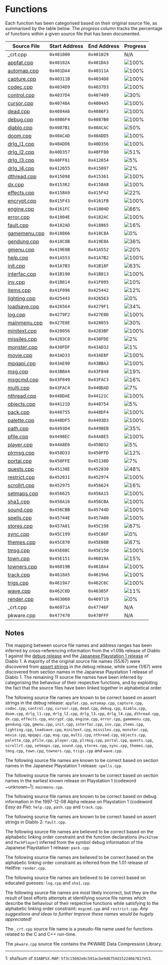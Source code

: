 # Functions

Each function has been categorised based on their original source file, as summarised by the table below. The *progress* column tracks the percentage of functions within a given source file that has been documented.

| Source File                | Start Address | End Address | Progress                                                  |
|----------------------------|---------------|-------------|-----------------------------------------------------------|
| _crt.cpp                   | `0x401000`    | `0x401029`  | N/A                                                       |
| [appfat.cpp](appfat.h)     | `0x40102A`    | `0x401DA3`  | ![100%](http://progressed.io/bar/100 "(19/19 functions)") |
| [automap.cpp](automap.h)   | `0x401DA4`    | `0x40311A`  | ![100%](http://progressed.io/bar/100 "(16/16 functions)") |
| [capture.cpp](capture.h)   | `0x40311B`    | `0x4034D8`  | ![100%](http://progressed.io/bar/100 "(7/7 functions)")   |
| [codec.cpp](codec.h)       | `0x4034D9`    | `0x4037D3`  | ![100%](http://progressed.io/bar/100 "(5/5 functions)")   |
| [control.cpp](control.h)   | `0x4037D4`    | `0x407409`  | ![30%](http://progressed.io/bar/30 "(20/65 functions)")   |
| [cursor.cpp](cursor.h)     | `0x40740A`    | `0x4084A5`  | ![100%](http://progressed.io/bar/100 "(9/9 functions)")   |
| [dead.cpp](dead.h)         | `0x4084A6`    | `0x4086F3`  | ![100%](http://progressed.io/bar/100 "(3/3 functions)")   |
| [debug.cpp](debug.h)       | `0x4086F4`    | `0x4087B0`  | ![100%](http://progressed.io/bar/100 "(3/3 functions)")   |
| [diablo.cpp](diablo.h)     | `0x4087B1`    | `0x40ACAC`  | ![50%](http://progressed.io/bar/50 "(18/36 functions)")   |
| [doom.cpp](doom.h)         | `0x40ACAD`    | `0x40ADD5`  | ![100%](http://progressed.io/bar/100 "(7/7 functions)")   |
| [drlg_l1.cpp](drlg_l1.h)   | `0x40ADD6`    | `0x40D356`  | ![100%](http://progressed.io/bar/100 "(38/38 functions)") |
| [drlg_l2.cpp](drlg_l2.h)   | `0x40D357`    | `0x40FF80`  | ![51%](http://progressed.io/bar/51 "(18/35 functions)")   |
| [drlg_l3.cpp](drlg_l3.h)   | `0x40FF81`    | `0x412654`  | ![5%](http://progressed.io/bar/5 "(2/34 functions)")      |
| [drlg_l4.cpp](drlg_l4.h)   | `0x412655`    | `0x415097`  | ![2%](http://progressed.io/bar/2 "(1/35 functions)")      |
| [dthread.cpp](dthread.h)   | `0x415098`    | `0x415361`  | ![100%](http://progressed.io/bar/100 "(11/11 functions)") |
| [dx.cpp](dx.h)             | `0x415362`    | `0x4158A8`  | ![100%](http://progressed.io/bar/100 "(17/17 functions)") |
| [effects.cpp](effects.h)   | `0x4158A9`    | `0x415F42`  | ![22%](http://progressed.io/bar/22 "(5/22 functions)")    |
| [encrypt.cpp](encrypt.h)   | `0x415F43`    | `0x4161FB`  | ![100%](http://progressed.io/bar/100 "(8/8 functions)")   |
| [engine.cpp](engine.h)     | `0x4161FC`    | `0x41804D`  | ![66%](http://progressed.io/bar/66 "(38/57 functions)")   |
| [error.cpp](error.h)       | `0x41804E`    | `0x4182AC`  | ![100%](http://progressed.io/bar/100 "(3/3 functions)")   |
| [fault.cpp](fault.h)       | `0x4182AD`    | `0x418865`  | ![16%](http://progressed.io/bar/16 "(2/12 functions)")    |
| [gamemenu.cpp](gamemenu.h) | `0x418866`    | `0x418C8A`  | ![0%](http://progressed.io/bar/0 "(0/23 functions)")      |
| [gendung.cpp](gendung.h)   | `0x418C8B`    | `0x419E8A`  | ![36%](http://progressed.io/bar/36 "(8/22 functions)")    |
| [gmenu.cpp](gmenu.h)       | `0x419E8B`    | `0x41A552`  | ![20%](http://progressed.io/bar/20 "(4/20 functions)")    |
| [help.cpp](help.h)         | `0x41A553`    | `0x41A7B2`  | ![100%](http://progressed.io/bar/100 "(6/6 functions)")   |
| [init.cpp](init.h)         | `0x41A7B3`    | `0x41B18F`  | ![63%](http://progressed.io/bar/63 "(12/19 functions)")   |
| [interfac.cpp](interfac.h) | `0x41B190`    | `0x41B813`  | ![100%](http://progressed.io/bar/100 "(9/9 functions)")   |
| [inv.cpp](inv.h)           | `0x41B814`    | `0x41F095`  | ![10%](http://progressed.io/bar/10 "(4/40 functions)")    |
| [items.cpp](items.h)       | `0x41F096`    | `0x425442`  | ![12%](http://progressed.io/bar/12 "(14/110 functions)")  |
| [lighting.cpp](lighting.h) | `0x425443`    | `0x426563`  | ![0%](http://progressed.io/bar/0 "(0/24 functions)")      |
| [loadsave.cpp](loadsave.h) | `0x426564`    | `0x4279F1`  | ![34%](http://progressed.io/bar/34 "(11/32 functions)")   |
| [log.cpp](log.h)           | `0x4279F2`    | `0x427E0D`  | ![100%](http://progressed.io/bar/100 "(11/11 functions)") |
| [mainmenu.cpp](mainmenu.h) | `0x427E0E`    | `0x428055`  | ![30%](http://progressed.io/bar/30 "(3/10 functions)")    |
| [minitext.cpp](minitext.h) | `0x428056`    | `0x4283BF`  | ![100%](http://progressed.io/bar/100 "(6/6 functions)")   |
| [missiles.cpp](missiles.h) | `0x4283C0`    | `0x430FDE`  | ![2%](http://progressed.io/bar/2 "(3/133 functions)")     |
| [monster.cpp](monster.h)   | `0x430FDF`    | `0x43AD32`  | ![1%](http://progressed.io/bar/1 "(2/147 functions)")     |
| [movie.cpp](movie.h)       | `0x43AD33`    | `0x43AE8F`  | ![100%](http://progressed.io/bar/100 "(4/4 functions)")   |
| [mpqapi.cpp](mpqapi.h)     | `0x43AE90`    | `0x43BBA3`  | ![100%](http://progressed.io/bar/100 "(29/29 functions)") |
| [msg.cpp](msg.h)           | `0x43BBA4`    | `0x43F848`  | ![19%](http://progressed.io/bar/19 "(26/133 functions)")  |
| [msgcmd.cpp](msgcmd.h)     | `0x43F849`    | `0x43FAC3`  | ![16%](http://progressed.io/bar/16 "(3/18 functions)")    |
| [multi.cpp](multi.h)       | `0x43FAC4`    | `0x440DAD`  | ![7%](http://progressed.io/bar/7 "(3/38 functions)")      |
| [nthread.cpp](nthread.h)   | `0x440DAE`    | `0x44121C`  | ![100%](http://progressed.io/bar/100 "(15/15 functions)") |
| [objects.cpp](objects.h)   | `0x44121D`    | `0x448754`  | ![5%](http://progressed.io/bar/5 "(7/131 functions)")     |
| [pack.cpp](pack.h)         | `0x448755`    | `0x448DF4`  | ![100%](http://progressed.io/bar/100 "(7/7 functions)")   |
| [palette.cpp](palette.h)   | `0x448DF5`    | `0x4493D3`  | ![100%](http://progressed.io/bar/100 "(22/22 functions)") |
| [path.cpp](path.h)         | `0x4493D4`    | `0x4498EB`  | ![35%](http://progressed.io/bar/35 "(5/14 functions)")    |
| [pfile.cpp](pfile.h)       | `0x4498EC`    | `0x44A8E5`  | ![100%](http://progressed.io/bar/100 "(38/38 functions)") |
| [player.cpp](player.h)     | `0x44A8E6`    | `0x450D32`  | ![5%](http://progressed.io/bar/5 "(5/92 functions)")      |
| [plrmsg.cpp](plrmsg.h)     | `0x450D33`    | `0x450FFD`  | ![12%](http://progressed.io/bar/12 "(1/8 functions)")     |
| [portal.cpp](portal.h)     | `0x450FFE`    | `0x45138D`  | ![7%](http://progressed.io/bar/7 "(1/13 functions)")      |
| [quests.cpp](quests.h)     | `0x45138E`    | `0x452830`  | ![48%](http://progressed.io/bar/48 "(12/25 functions)")   |
| [restrict.cpp](restrict.h) | `0x452831`    | `0x452974`  | ![100%](http://progressed.io/bar/100 "(3/3 functions)")   |
| [scrollrt.cpp](scrollrt.h) | `0x452975`    | `0x456624`  | ![16%](http://progressed.io/bar/16 "(5/31 functions)")    |
| [setmaps.cpp](setmaps.h)   | `0x456625`    | `0x456A15`  | ![100%](http://progressed.io/bar/100 "(6/6 functions)")   |
| [sha1.cpp](sha1.h)         | `0x456A16`    | `0x456CBA`  | ![100%](http://progressed.io/bar/100 "(6/6 functions)")   |
| [sound.cpp](sound.h)       | `0x456CBB`    | `0x45744D`  | ![100%](http://progressed.io/bar/100 "(22/22 functions)") |
| [spells.cpp](spells.h)     | `0x45744E`    | `0x457A00`  | ![100%](http://progressed.io/bar/100 "(7/7 functions)")   |
| [stores.cpp](stores.h)     | `0x457A01`    | `0x45C198`  | ![67%](http://progressed.io/bar/67 "(64/95 functions)")   |
| [sync.cpp](sync.h)         | `0x45C199`    | `0x45C86F`  | ![0%](http://progressed.io/bar/0 "(0/9 functions)")       |
| [themes.cpp](themes.h)     | `0x45C870`    | `0x45E08B`  | ![67%](http://progressed.io/bar/67 "(21/31 functions)")   |
| [tmsg.cpp](tmsg.h)         | `0x45E08C`    | `0x45E150`  | ![100%](http://progressed.io/bar/100 "(3/3 functions)")   |
| [town.cpp](town.h)         | `0x45E151`    | `0x46019A`  | ![15%](http://progressed.io/bar/15 "(3/19 functions)")    |
| [towners.cpp](towners.h)   | `0x46019B`    | `0x4618A4`  | ![100%](http://progressed.io/bar/100 "(33/33 functions)") |
| [track.cpp](track.h)       | `0x4618A5`    | `0x4619A6`  | ![100%](http://progressed.io/bar/100 "(5/5 functions)")   |
| [trigs.cpp](trigs.h)       | `0x4619A7`    | `0x462C6C`  | ![100%](http://progressed.io/bar/100 "(21/21 functions)") |
| [wave.cpp](wave.h)         | `0x462C6D`    | `0x46305F`  | ![11%](http://progressed.io/bar/11 "(2/18 functions)")    |
| [render.cpp](render.h)     | `0x463060`    | `0x469719`  | ![0%](http://progressed.io/bar/0 "(0/7 functions)")       |
| _crt.cpp                   | `0x46971A`    | `0x47746F`  | N/A                                                       |
| pkware.cpp                 | `0x477470`    | `0x478FFF`  | N/A                                                       |

## Notes

The mapping between source file names and address ranges has been inferred by cross-referencing information from the v1.09b release of Diablo 1 against the [debug release](http://diablo1.se/notes/debug.html) and the [Japanese Playstation 1 release](https://github.com/sanctuary/notes/issues/1) of Diablo 1. A majority of the original source file names (55/67) were discovered from [assert strings](http://diablo1.se/notes/debug.html#assert-strings) in the debug release, while some (1/67) were discovered from section names in the Japanese Playstation 1 release of Diablo 1. The remaining 11 source file names have been inferred by categorising the behaviour of their respective functions, and by exploiting the fact that the source files have been linked together in alphabetical order.

The following source file names are known to be correct based on assert strings in the debug release: `appfat.cpp`, `automap.cpp`, `capture.cpp`, `codec.cpp`, `control.cpp`, `cursor.cpp`, `dead.cpp`, `debug.cpp`, `diablo.cpp`, `doom.cpp`, `drlg_l1.cpp`, `drlg_l2.cpp`, `drlg_l3.cpp`, `drlg_l4.cpp`, `dthread.cpp`, `dx.cpp`, `effects.cpp`, `encrypt.cpp`, `engine.cpp`, `error.cpp`, `gamemenu.cpp`, `gendung.cpp`, `gmenu.cpp`, `init.cpp`, `interfac.cpp`, `inv.cpp`, `items.cpp`, `lighting.cpp`, `loadsave.cpp`, `minitext.cpp`, `missiles.cpp`, `monster.cpp`, `movie.cpp`, `mpqapi.cpp`, `msg.cpp`, `multi.cpp`, `nthread.cpp`, `objects.cpp`, `palette.cpp`, `pfile.cpp`, `player.cpp`, `plrmsg.cpp`, `portal.cpp`, `quests.cpp`, `scrollrt.cpp`, `setmaps.cpp`, `sound.cpp`, `stores.cpp`, `sync.cpp`, `themes.cpp`, `tmsg.cpp`, `town.cpp`, `towners.cpp`, `trigs.cpp` and `wave.cpp`.

The following source file names are known to be correct based on section names in the Japanese Playstation 1 release: `spells.cpp`.

The following source file names are known to be correct based on section names in the earliest known release on Playstation 1 (codeword ~unknown~<sup>[1](#codeword_unknown)</sup>): `mainmenu.cpp`.

The following source file names are known to be correct based on debug information in the 1997-12-08 Alpha release on Playstation 1 (codeword *Easy as Pie*): `help.cpp`, `path.cpp` and `track.cpp`.

The following source file names are known to be correct based on assert strings in Diablo 2: `fault.cpp`.

The following source file names are believed to be correct based on the alphabetic linking order constraint and the function declarations (`PackItem` and `PackPlayer`) inferred from the symbol debug information of the Japanese Playstation 1 release: `pack.cpp`.

The following source file names are believed to be correct based on the alphabetic linking order constraint as inferred from the 1.01 release of Hellfire: `render.cpp`.

The following source file names are believed to be correct based on educated guesses: `log.cpp` and `sha1.cpp`.

The following source file names are most likely incorrect, but they are the result of best efforts attempts at identifying source file names which describe the behaviour of their respective functions while satisfying to the alphabetic linking order constraint: `msgcmd.cpp` and `restrict.cpp`. *Any suggestions and ideas to further improve these names would be hugely appreciated!*

The `_crt.cpp` source file name is a pseudo-file name used for functions related to the C and C++ run-time.

The `pkware.cpp` source file contains the PKWARE Data Compression Library.

---

<a name="codeword_unknown">1</a>: sha1sum of `DIABPSX.MAP`: `5f3c15692e8c591acbe9d6754d152246b7817e53`.
